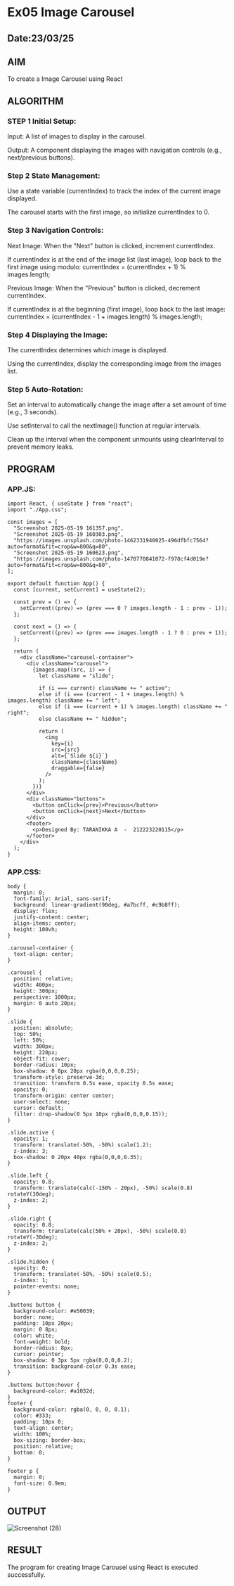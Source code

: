 # Ex05 Image Carousel
## Date:23/03/25

## AIM
To create a Image Carousel using React 

## ALGORITHM
### STEP 1 Initial Setup:
Input: A list of images to display in the carousel.

Output: A component displaying the images with navigation controls (e.g., next/previous buttons).

### Step 2 State Management:
Use a state variable (currentIndex) to track the index of the current image displayed.

The carousel starts with the first image, so initialize currentIndex to 0.

### Step 3 Navigation Controls:
Next Image: When the "Next" button is clicked, increment currentIndex.

If currentIndex is at the end of the image list (last image), loop back to the first image using modulo:
currentIndex = (currentIndex + 1) % images.length;

Previous Image: When the "Previous" button is clicked, decrement currentIndex.

If currentIndex is at the beginning (first image), loop back to the last image:
currentIndex = (currentIndex - 1 + images.length) % images.length;

### Step 4 Displaying the Image:
The currentIndex determines which image is displayed.

Using the currentIndex, display the corresponding image from the images list.

### Step 5 Auto-Rotation:
Set an interval to automatically change the image after a set amount of time (e.g., 3 seconds).

Use setInterval to call the nextImage() function at regular intervals.

Clean up the interval when the component unmounts using clearInterval to prevent memory leaks.

## PROGRAM
### APP.JS:

```
import React, { useState } from "react";
import "./App.css";

const images = [
  "Screenshot 2025-05-19 161357.png",
  "Screenshot 2025-05-19 160303.png",
  "https://images.unsplash.com/photo-1462331940025-496dfbfc7564?auto=format&fit=crop&w=800&q=80", 
  "Screenshot 2025-05-19 160623.png", 
  "https://images.unsplash.com/photo-1470770841072-f978cf4d019e?auto=format&fit=crop&w=800&q=80",
];

export default function App() {
  const [current, setCurrent] = useState(2); 

  const prev = () => {
    setCurrent((prev) => (prev === 0 ? images.length - 1 : prev - 1));
  };

  const next = () => {
    setCurrent((prev) => (prev === images.length - 1 ? 0 : prev + 1));
  };

  return (
    <div className="carousel-container">
      <div className="carousel">
        {images.map((src, i) => {
          let className = "slide";

          if (i === current) className += " active";
          else if (i === (current - 1 + images.length) % images.length) className += " left";
          else if (i === (current + 1) % images.length) className += " right";
          else className += " hidden";

          return (
            <img
              key={i}
              src={src}
              alt={`Slide ${i}`}
              className={className}
              draggable={false}
            />
          );
        })}
      </div>
      <div className="buttons">
        <button onClick={prev}>Previous</button>
        <button onClick={next}>Next</button>
      </div>
      <footer>
        <p>Designed By: TARANIKKA A  -  212223220115</p>
      </footer>
    </div>
  );
}
```

### APP.CSS:

```
body {
  margin: 0;
  font-family: Arial, sans-serif;
  background: linear-gradient(90deg, #a7bcff, #c9b8ff);
  display: flex;
  justify-content: center;
  align-items: center;
  height: 100vh;
}

.carousel-container {
  text-align: center;
}

.carousel {
  position: relative;
  width: 400px;
  height: 300px;
  perspective: 1000px;
  margin: 0 auto 20px;
}

.slide {
  position: absolute;
  top: 50%;
  left: 50%;
  width: 300px;
  height: 220px;
  object-fit: cover;
  border-radius: 10px;
  box-shadow: 0 8px 20px rgba(0,0,0,0.25);
  transform-style: preserve-3d;
  transition: transform 0.5s ease, opacity 0.5s ease;
  opacity: 0;
  transform-origin: center center;
  user-select: none;
  cursor: default;
  filter: drop-shadow(0 5px 10px rgba(0,0,0,0.15));
}

.slide.active {
  opacity: 1;
  transform: translate(-50%, -50%) scale(1.2);
  z-index: 3;
  box-shadow: 0 20px 40px rgba(0,0,0,0.35);
}

.slide.left {
  opacity: 0.8;
  transform: translate(calc(-150% - 20px), -50%) scale(0.8) rotateY(30deg);
  z-index: 2;
}

.slide.right {
  opacity: 0.8;
  transform: translate(calc(50% + 20px), -50%) scale(0.8) rotateY(-30deg);
  z-index: 2;
}

.slide.hidden {
  opacity: 0;
  transform: translate(-50%, -50%) scale(0.5);
  z-index: 1;
  pointer-events: none;
}

.buttons button {
  background-color: #e50039;
  border: none;
  padding: 10px 20px;
  margin: 0 8px;
  color: white;
  font-weight: bold;
  border-radius: 8px;
  cursor: pointer;
  box-shadow: 0 3px 5px rgba(0,0,0,0.2);
  transition: background-color 0.3s ease;
}

.buttons button:hover {
  background-color: #a1032d;
}
footer {
  background-color: rgba(0, 0, 0, 0.1);
  color: #333;
  padding: 10px 0;
  text-align: center;
  width: 100%;
  box-sizing: border-box;
  position: relative; 
  bottom: 0; 
}

footer p {
  margin: 0;
  font-size: 0.9em;
}
```


## OUTPUT

![Screenshot (28)](https://github.com/user-attachments/assets/e48656ca-7815-4c5b-b941-366e9e803114)



## RESULT
The program for creating Image Carousel using React is executed successfully.
